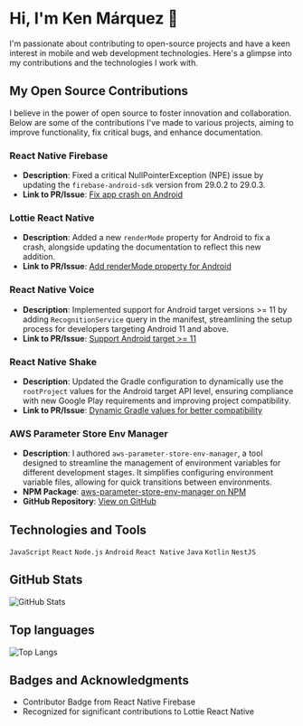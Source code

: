 # Hi, I'm Ken Márquez 👋

I'm passionate about contributing to open-source projects and have a keen interest in mobile and web development technologies. Here's a glimpse into my contributions and the technologies I work with.

## My Open Source Contributions

I believe in the power of open source to foster innovation and collaboration. Below are some of the contributions I've made to various projects, aiming to improve functionality, fix critical bugs, and enhance documentation.

### React Native Firebase
- **Description**: Fixed a critical NullPointerException (NPE) issue by updating the `firebase-android-sdk` version from 29.0.2 to 29.0.3.
- **Link to PR/Issue**: [Fix app crash on Android](https://github.com/invertase/react-native-firebase/pull/5946)

### Lottie React Native
- **Description**: Added a new `renderMode` property for Android to fix a crash, alongside updating the documentation to reflect this new addition.
- **Link to PR/Issue**: [Add renderMode property for Android](https://github.com/lottie-react-native/lottie-react-native/pull/654)

### React Native Voice
- **Description**: Implemented support for Android target versions >= 11 by adding `RecognitionService` query in the manifest, streamlining the setup process for developers targeting Android 11 and above.
- **Link to PR/Issue**: [Support Android target >= 11](https://github.com/react-native-voice/voice/pull/364)

### React Native Shake
- **Description**: Updated the Gradle configuration to dynamically use the `rootProject` values for the Android target API level, ensuring compliance with new Google Play requirements and improving project compatibility.
- **Link to PR/Issue**: [Dynamic Gradle values for better compatibility](https://github.com/Doko-Demo-Doa/react-native-shake/pull/23)

### AWS Parameter Store Env Manager

- **Description**: I authored `aws-parameter-store-env-manager`, a tool designed to streamline the management of environment variables for different development stages. It simplifies configuring environment variable files, allowing for quick transitions between environments.
- **NPM Package**: [aws-parameter-store-env-manager on NPM](https://www.npmjs.com/package/aws-parameter-store-env-manager)
- **GitHub Repository**: [View on GitHub](https://github.com/Mariachi-IO/aws-parameter-store-env-manager)

## Technologies and Tools

`JavaScript` `React` `Node.js` `Android` `React Native` `Java` `Kotlin` `NestJS`

## GitHub Stats

![GitHub Stats](https://github-readme-stats.vercel.app/api?username=kenMarquez&show_icons=true&theme=radical)

## Top languages

![Top Langs](https://github-readme-stats.vercel.app/api/top-langs/?username=kenMarquez&layout=compact&hide=HTML)

## Badges and Acknowledgments

- Contributor Badge from React Native Firebase
- Recognized for significant contributions to Lottie React Native


